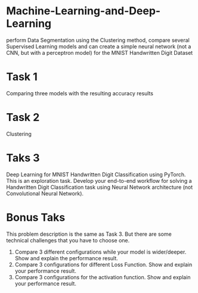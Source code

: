 # Machine-Learning-and-Deep-Learning
perform Data Segmentation using the Clustering method, compare several Supervised Learning models and can create a simple neural network (not a CNN, but with a perceptron model) for the MNIST Handwritten Digit Dataset

# Task 1
Comparing three models with the resulting accuracy results

# Task 2
Clustering

# Taks 3
Deep Learning for MNIST Handwritten Digit Classification using PyTorch. This is an exploration task. Develop your end-to-end workflow for solving
a Handwritten Digit Classification task using Neural Network architecture (not Convolutional Neural Network).

# Bonus Taks
This problem description is the same as Task 3. But there are some technical challenges that you have to choose one.
1. Compare 3 different configurations while your model is
wider/deeper. Show and explain the performance result.
2. Compare 3 configurations for different Loss Function. Show and
explain your performance result.
3. Compare 3 configurations for the activation function. Show and
explain your performance result.
